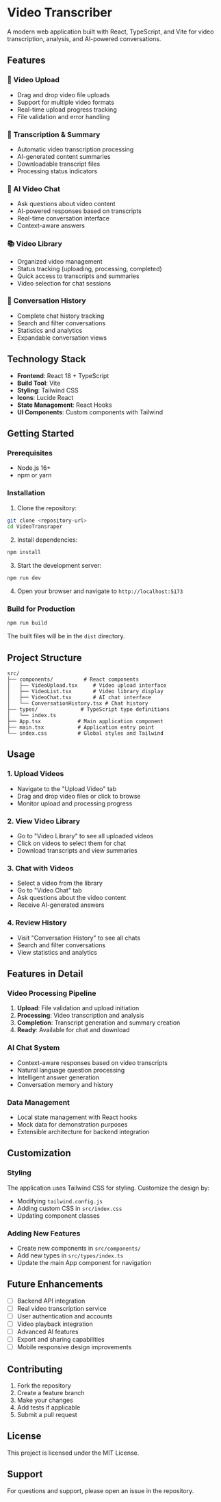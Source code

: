 # Video Transcriber

A modern web application built with React, TypeScript, and Vite for video transcription, analysis, and AI-powered conversations.

## Features

### 🎥 Video Upload

- Drag and drop video file uploads
- Support for multiple video formats
- Real-time upload progress tracking
- File validation and error handling

### 📝 Transcription & Summary

- Automatic video transcription processing
- AI-generated content summaries
- Downloadable transcript files
- Processing status indicators

### 💬 AI Video Chat

- Ask questions about video content
- AI-powered responses based on transcripts
- Real-time conversation interface
- Context-aware answers

### 📚 Video Library

- Organized video management
- Status tracking (uploading, processing, completed)
- Quick access to transcripts and summaries
- Video selection for chat sessions

### 📖 Conversation History

- Complete chat history tracking
- Search and filter conversations
- Statistics and analytics
- Expandable conversation views

## Technology Stack

- **Frontend**: React 18 + TypeScript
- **Build Tool**: Vite
- **Styling**: Tailwind CSS
- **Icons**: Lucide React
- **State Management**: React Hooks
- **UI Components**: Custom components with Tailwind

## Getting Started

### Prerequisites

- Node.js 16+
- npm or yarn

### Installation

1. Clone the repository:

```bash
git clone <repository-url>
cd VideoTransraper
```

2. Install dependencies:

```bash
npm install
```

3. Start the development server:

```bash
npm run dev
```

4. Open your browser and navigate to `http://localhost:5173`

### Build for Production

```bash
npm run build
```

The built files will be in the `dist` directory.

## Project Structure

```
src/
├── components/          # React components
│   ├── VideoUpload.tsx     # Video upload interface
│   ├── VideoList.tsx       # Video library display
│   ├── VideoChat.tsx       # AI chat interface
│   └── ConversationHistory.tsx # Chat history
├── types/              # TypeScript type definitions
│   └── index.ts
├── App.tsx            # Main application component
├── main.tsx           # Application entry point
└── index.css          # Global styles and Tailwind
```

## Usage

### 1. Upload Videos

- Navigate to the "Upload Video" tab
- Drag and drop video files or click to browse
- Monitor upload and processing progress

### 2. View Video Library

- Go to "Video Library" to see all uploaded videos
- Click on videos to select them for chat
- Download transcripts and view summaries

### 3. Chat with Videos

- Select a video from the library
- Go to "Video Chat" tab
- Ask questions about the video content
- Receive AI-generated answers

### 4. Review History

- Visit "Conversation History" to see all chats
- Search and filter conversations
- View statistics and analytics

## Features in Detail

### Video Processing Pipeline

1. **Upload**: File validation and upload initiation
2. **Processing**: Video transcription and analysis
3. **Completion**: Transcript generation and summary creation
4. **Ready**: Available for chat and download

### AI Chat System

- Context-aware responses based on video transcripts
- Natural language question processing
- Intelligent answer generation
- Conversation memory and history

### Data Management

- Local state management with React hooks
- Mock data for demonstration purposes
- Extensible architecture for backend integration

## Customization

### Styling

The application uses Tailwind CSS for styling. Customize the design by:

- Modifying `tailwind.config.js`
- Adding custom CSS in `src/index.css`
- Updating component classes

### Adding New Features

- Create new components in `src/components/`
- Add new types in `src/types/index.ts`
- Update the main App component for navigation

## Future Enhancements

- [ ] Backend API integration
- [ ] Real video transcription service
- [ ] User authentication and accounts
- [ ] Video playback integration
- [ ] Advanced AI features
- [ ] Export and sharing capabilities
- [ ] Mobile responsive design improvements

## Contributing

1. Fork the repository
2. Create a feature branch
3. Make your changes
4. Add tests if applicable
5. Submit a pull request

## License

This project is licensed under the MIT License.

## Support

For questions and support, please open an issue in the repository.
